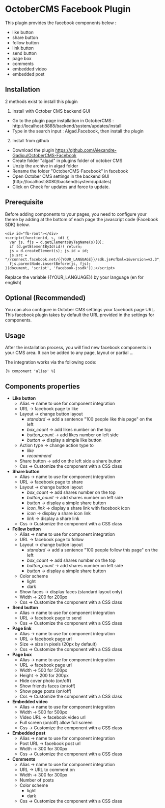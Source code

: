 OctoberCMS Facebook Plugin
==========================

This plugin provides the facebook components below : 

- like button
- share button
- follow button
- link button
- send button
- page box
- comments
- embedded video
- embedded post

Installation
------------

2 methods exist to install this plugin

1) Install with October CMS backend GUI
- Go to the plugin page installation in OctoberCMS : http://localhost:8888/backend/system/updates/install
- Type in the search input : Algad.Facebook, then install the plugin

2) Install from github
- Download the plugin https://github.com/Alexandre-Gadiou/OctoberCMS-Facebook
- Create folder "algad" in plugins folder of october CMS
- Unzip the archive in algad folder
- Rename the folder "OctoberCMS-Facebook" in facebook
- Open October CMS settings in the backend GUI (http://localhost:8080/backend/system/updates)
- Click on Check for updates and force to update.



Prerequisite
------------
Before adding components to your pages, you need to configure your theme by adding at the bottom of each page 
the javascript code (Facebook SDK) below. 

```
<div id="fb-root"></div>
<script>(function(d, s, id) {
  var js, fjs = d.getElementsByTagName(s)[0];
  if (d.getElementById(id)) return;
  js = d.createElement(s); js.id = id;
  js.src = "//connect.facebook.net/{{YOUR_LANGUAGE}}/sdk.js#xfbml=1&version=v2.3";
  fjs.parentNode.insertBefore(js, fjs);
}(document, 'script', 'facebook-jssdk'));</script>
```

Replace the variable {{YOUR_LANGUAGE}} by your language (en for english)


Optional (Recommended)
--------
You can also configure in October CMS settings your facebook page URL. 
This facebook plugin takes by default the URL provided in the settings for components.


Usage
-----
After the installation process, you will find new facebook components in your CMS area.
It can be added to any page, layout or partial ... 

The integration works via the following code:

```
{% component 'alias' %}
```

Components properties
---------------------

* **Like button**
  * Alias &rarr; name to use for component integration
  * URL &rarr; facebook page to like
  * Layout &rarr; change button layout 
	  * *standard* &rarr; add a sentence "100 people like this page" on the left
	  * *box_count* &rarr; add likes number on the top
	  * *button_count* &rarr; add likes number on left side
	  * *button* &rarr; display a simple like button
  * Action type &rarr; change action type to
	  * *like*
	  * *recommend*
  * Share button &rarr; add on the left side a share button
  * Css &rarr; Customize the component with a CSS class
* **Share button**
  * Alias &rarr; name to use for component integration
  * URL &rarr; facebook page to share
  * Layout &rarr; change button layout 
	  * *box_count* &rarr; add shares number on the top
	  * *button_count* &rarr; add shares number on left side
	  * *button* &rarr; display a simple share button
	  * *icon_link* &rarr; display a share link with facebook icon
	  * *icon* &rarr; display a share icon link
	  * *link* &rarr; display a share link
  * Css &rarr; Customize the component with a CSS class
* **Follow button**
  * Alias &rarr; name to use for component integration
  * URL &rarr; facebook page to follow
  * Layout &rarr; change button layout 
	  * *standard* &rarr; add a sentence "100 people follow this page" on the left 
	  * *box_count* &rarr; add shares number on the top
	  * *button_count* &rarr; add shares number on left side
	  * *button* &rarr; display a simple share button
  * Color scheme
	  * light
	  * dark
  * Show faces &rarr; display faces (standard layout only)
  * Width &rarr; 200 for 200px
  * Css &rarr; Customize the component with a CSS class
* **Send button**
  * Alias &rarr; name to use for component integration
  * URL &rarr; facebook page to send
  * Css &rarr; Customize the component with a CSS class
* **Page link**
  * Alias &rarr; name to use for component integration
  * URL &rarr; facebook page url
  * Size &rarr; size in pixels (20px by default)
  * Css &rarr; Customize the component with a CSS class
* **Page box**
  * Alias &rarr; name to use for component integration
  * URL &rarr; facebook page url
  * Width &rarr; 500 for 500px
  * Height &rarr; 200 for 200px
  * Hide cover photo (on/off)
  * Show friends faces (on/off)
  * Show page posts (on/off)
  * Css &rarr; Customize the component with a CSS class
* **Embedded video**
  * Alias &rarr; name to use for component integration
  * Width &rarr; 500 for 500px
  * Video URL &rarr; facebook video url
  * Full screen (on/off) allow full screen
  * Css &rarr; Customize the component with a CSS class
* **Embedded post**
  * Alias &rarr; name to use for component integration
  * Post URL &rarr; facebook post url
  * Width &rarr; 300 for 300px
  * Css &rarr; Customize the component with a CSS class
* **Comments**
  * Alias &rarr; name to use for component integration
  * URL &rarr; URL to comment on
  * Width &rarr; 300 for 300px
  * Number of posts
  * Color scheme 
	  * light
	  * dark
  * Css &rarr; Customize the component with a CSS class
